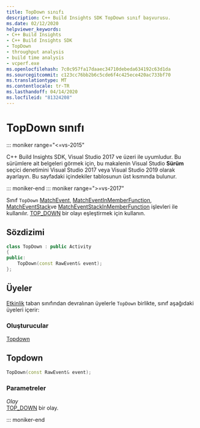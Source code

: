 ```yaml
---
title: TopDown sınıfı
description: C++ Build Insights SDK TopDown sınıf başvurusu.
ms.date: 02/12/2020
helpviewer_keywords:
- C++ Build Insights
- C++ Build Insights SDK
- TopDown
- throughput analysis
- build time analysis
- vcperf.exe
ms.openlocfilehash: 7c0c957fa17daaec34710debeda634192c63d1da
ms.sourcegitcommit: c123cc76bb2b6c5cde6f4c425ece420ac733bf70
ms.translationtype: MT
ms.contentlocale: tr-TR
ms.lasthandoff: 04/14/2020
ms.locfileid: "81324208"
---
```

# <a name="topdown-class"></a>TopDown sınıfı

::: moniker range="<=vs-2015"

C++ Build Insights SDK, Visual Studio 2017 ve üzeri ile uyumludur. Bu sürümlere ait belgeleri görmek için, bu makalenin Visual Studio **Sürüm** seçici denetimini Visual Studio 2017 veya Visual Studio 2019 olarak ayarlayın. Bu sayfadaki içindekiler tablosunun üst kısmında bulunur.

::: moniker-end
::: moniker range=">=vs-2017"

Sınıf `TopDown` [MatchEvent,](../functions/match-event.md) [MatchEventInMemberFunction,](../functions/match-event-in-member-function.md) [MatchEventStack](../functions/match-event-stack.md)ve [MatchEventStackInMemberFunction](../functions/match-event-stack-in-member-function.md) işlevleri ile kullanılır. [TOP_DOWN](../event-table.md#top-down) bir olayı eşleştirmek için kullanın.

## <a name="syntax"></a>Sözdizimi

```cpp
class TopDown : public Activity
{
public:
    TopDown(const RawEvent& event);
};
```

## <a name="members"></a>Üyeler

[Etkinlik](activity.md) taban sınıfından devralınan üyelerle `TopDown` birlikte, sınıf aşağıdaki üyeleri içerir:

### <a name="constructors"></a>Oluşturucular

[Topdown](#top-down)

## <a name="topdown"></a><a name="top-down"></a>Topdown

```cpp
TopDown(const RawEvent& event);
```

### <a name="parameters"></a>Parametreler

*Olay*\
[TOP_DOWN](../event-table.md#top-down) bir olay.

::: moniker-end
